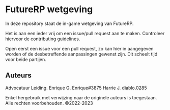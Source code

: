# FutureRP wetgeving

In deze repository staat de in-game wetgeving van FutureRP.

Het is aan een ieder vrij om een issue/pull request aan te maken. Controleer hiervoor de contributing guidelines.

Open eerst een issue voor een pull request, zo kan hier in aangegeven worden of de desbetreffende aanpassingen gewenst zijn. Dit scheelt tijd voor beide partijen.

## Auteurs

Advocatuur Leiding.
Enrique G.  Enrique#3875
Harrie J.   diablo.0285

Enkel hergebruik met verwijzing naar de originele auteurs is toegestaan. Alle rechten voorbehouden. &copy;2022-2023
